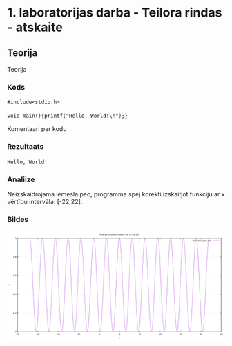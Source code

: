 # 1. laboratorijas darba - Teilora rindas - atskaite

## Teorija
Teorija  

### Kods
```
#include<stdio.h>

void main(){printf("Hello, World!\n");}
```
Komentaari par kodu  

### Rezultaats
```
Hello, World!
```

### Analiize
Neizskaidrojama iemesla pēc, programma spēj korekti izskaitļot funkciju ar x vērtību intervāla: [-22;22].  

### Bildes
![Funkcijas grafiks](https://github.com/MACTEP-ETF/RTR105/blob/master/darbi/LabDarbiAtskaites/series/GnuplotSeries/Funkcijas%20grafiks.png)
